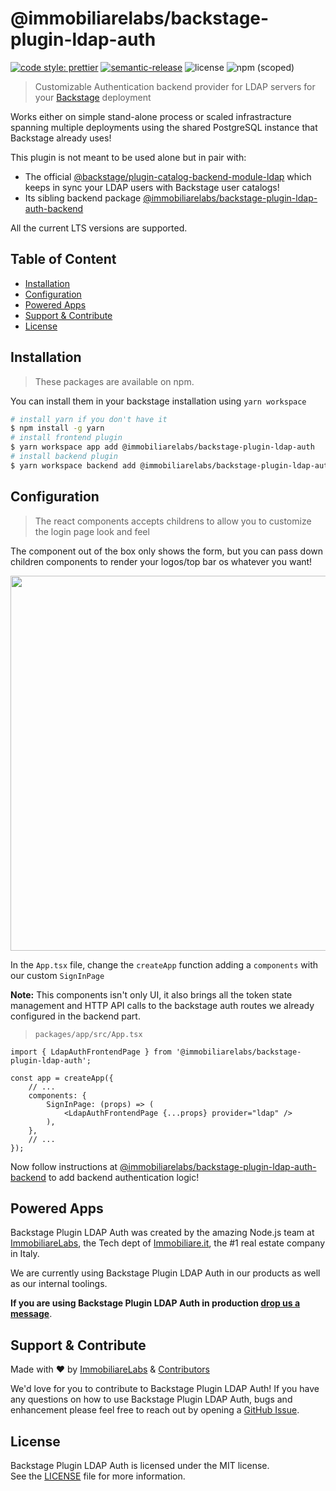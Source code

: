 # @immobiliarelabs/backstage-plugin-ldap-auth

[![code style: prettier](https://img.shields.io/badge/code_style-prettier-ff69b4.svg?style=flat-square)](https://github.com/prettier/prettier?style=flat-square)
[![semantic-release](https://img.shields.io/badge/%20%20%F0%9F%93%A6%F0%9F%9A%80-semantic--release-e10079.svg?style=flat-square)](https://github.com/semantic-release/semantic-release)
![license](https://img.shields.io/github/license/immobiliare/backstage-plugin-ldap-auth?style=flat-square)
![npm (scoped)](https://img.shields.io/npm/v/@immobiliarelabs/backstage-plugin-ldap-auth?style=flat-square)

> Customizable Authentication backend provider for LDAP servers for your [Backstage](https://backstage.io/) deployment

Works either on simple stand-alone process or scaled infrastracture spanning multiple deployments using the shared PostgreSQL instance that Backstage already uses!

This plugin is not meant to be used alone but in pair with:

-   The official [@backstage/plugin-catalog-backend-module-ldap](https://www.npmjs.com/package/@backstage/plugin-catalog-backend-module-ldap) which keeps in sync your LDAP users with Backstage user catalogs!
-   Its sibling backend package [@immobiliarelabs/backstage-plugin-ldap-auth-backend](https://www.npmjs.com/package/@immobiliarelabs/backstage-plugin-ldap-auth-backend)

All the current LTS versions are supported.

## Table of Content

<!-- toc -->

-   [Installation](#installation)
-   [Configuration](#configuration)
-   [Powered Apps](#powered-apps)
-   [Support & Contribute](#support--contribute)
-   [License](#license)

<!-- tocstop -->

## Installation

> These packages are available on npm.

You can install them in your backstage installation using `yarn workspace`

```bash
# install yarn if you don't have it
$ npm install -g yarn
# install frontend plugin
$ yarn workspace app add @immobiliarelabs/backstage-plugin-ldap-auth
# install backend plugin
$ yarn workspace backend add @immobiliarelabs/backstage-plugin-ldap-auth-backend
```

## Configuration

> The react components accepts childrens to allow you to customize the login page look and feel

The component out of the box only shows the form, but you can pass down children components to render your logos/top bar os whatever you want!

<p align="center">
  <img src="https://github.com/immobiliare/backstage-plugin-ldap-auth/blob/main/screen.png?raw=true?cdn=1" width="600px" />
</p>

In the `App.tsx` file, change the `createApp` function adding a `components` with our custom `SignInPage`

**Note:** This components isn't only UI, it also brings all the token state management and HTTP API calls to the backstage auth routes we already configured in the backend part.

> `packages/app/src/App.tsx`

```tsx
import { LdapAuthFrontendPage } from '@immobiliarelabs/backstage-plugin-ldap-auth';

const app = createApp({
    // ...
    components: {
        SignInPage: (props) => (
            <LdapAuthFrontendPage {...props} provider="ldap" />
        ),
    },
    // ...
});
```

Now follow instructions at [@immobiliarelabs/backstage-plugin-ldap-auth-backend](../ldap-auth-backend/README.md) to add backend authentication logic!

## Powered Apps

Backstage Plugin LDAP Auth was created by the amazing Node.js team at [ImmobiliareLabs](http://labs.immobiliare.it/), the Tech dept of [Immobiliare.it](https://www.immobiliare.it), the #1 real estate company in Italy.

We are currently using Backstage Plugin LDAP Auth in our products as well as our internal toolings.

**If you are using Backstage Plugin LDAP Auth in production [drop us a message](mailto:opensource@immobiliare.it)**.

## Support & Contribute

Made with ❤️ by [ImmobiliareLabs](https://github.com/immobiliare) & [Contributors](https://github.com/immobiliare/backstage-plugin-ldap-auth/CONTRIBUTING.md#contributors)

We'd love for you to contribute to Backstage Plugin LDAP Auth!
If you have any questions on how to use Backstage Plugin LDAP Auth, bugs and enhancement please feel free to reach out by opening a [GitHub Issue](https://github.com/immobiliare/backstage-plugin-ldap-auth).

## License

Backstage Plugin LDAP Auth is licensed under the MIT license.  
See the [LICENSE](https://github.com/immobiliare/backstage-plugin-ldap-auth/LICENSE) file for more information.
